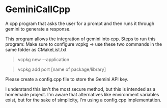 # GeminiCallCpp
A cpp program that asks the user for a prompt and then runs it through gemini to generate a response.

This program allows the integration of gemini into cpp.
Steps to run this program:
Make sure to configure vcpkg -> use these two commands in the same folder as CMakeList.txt
>vcpkg new --application

>vcpkg add port [name of package/library]

Please create a config.cpp file to store the Gemini API key.

I understand this isn't the most secure method, but this is intended as a homemade project. I'm aware
that alternatives like environment variables exist, but for the sake of simplicity, I'm using a config.cpp implementation.
